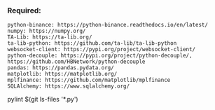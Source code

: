 ### Required:

    python-binance: https://python-binance.readthedocs.io/en/latest/
    numpy: https://numpy.org/
    TA-Lib: https://ta-lib.org/
    ta-lib-python: https://github.com/ta-lib/ta-lib-python
    websocket-client: https://pypi.org/project/websocket-client/
    python-decouple: https://pypi.org/project/python-decouple/, https://github.com/HBNetwork/python-decouple
    pandas: https://pandas.pydata.org/
    matplotlib: https://matplotlib.org/
    mplfinance: https://github.com/matplotlib/mplfinance
    SQLAlchemy: https://www.sqlalchemy.org/

pylint $(git ls-files '*.py')
